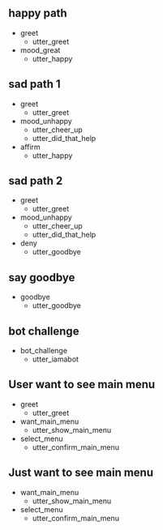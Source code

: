 ## happy path
* greet
  - utter_greet
* mood_great
  - utter_happy

## sad path 1
* greet
  - utter_greet
* mood_unhappy
  - utter_cheer_up
  - utter_did_that_help
* affirm
  - utter_happy

## sad path 2
* greet
  - utter_greet
* mood_unhappy
  - utter_cheer_up
  - utter_did_that_help
* deny
  - utter_goodbye

## say goodbye
* goodbye
  - utter_goodbye

## bot challenge
* bot_challenge
  - utter_iamabot

## User want to see main menu
* greet
  - utter_greet
* want_main_menu
  - utter_show_main_menu
* select_menu
  - utter_confirm_main_menu

## Just want to see main menu
* want_main_menu
  - utter_show_main_menu
* select_menu
  - utter_confirm_main_menu
